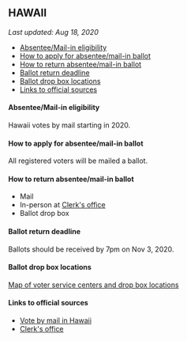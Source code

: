 ## HAWAII

*Last updated: Aug 18, 2020*

* [Absentee/Mail-in eligibility](#absenteemail-in-eligibility)
* [How to apply for absentee/mail-in ballot](#how-to-apply-for-absenteemail-in-ballot)
* [How to return absentee/mail-in ballot](#how-to-return-absenteemail-in-ballot)
* [Ballot return deadline](#ballot-return-deadline)
* [Ballot drop box locations](#ballot-drop-box-locations)
* [Links to official sources](#links-to-official-sources)


#### Absentee/Mail-in eligibility
Hawaii votes by mail starting in 2020.


#### How to apply for absentee/mail-in ballot
All registered voters will be mailed a ballot.


#### How to return absentee/mail-in ballot
* Mail
* In-person at [Clerk's office](https://elections.hawaii.gov/resources/county-election-divisions/)
* Ballot drop box


#### Ballot return deadline
Ballots should be received by 7pm on Nov 3, 2020.


#### Ballot drop box locations
[Map of voter service centers and drop box locations](https://histategis.maps.arcgis.com/apps/MapSeries/index.html?appid=40a88743b85b4fbfb8cf6128bacfedcf)


#### Links to official sources
* [Vote by mail in Hawaii](https://elections.hawaii.gov/hawaii-votes-by-mail/)
* [Clerk's office](https://elections.hawaii.gov/resources/county-election-divisions/)

